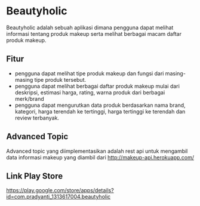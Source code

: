 # Beautyholic

Beautyholic adalah sebuah aplikasi dimana pengguna dapat melihat informasi tentang produk makeup serta melihat berbagai macam daftar produk makeup.

## Fitur

- pengguna dapat melihat tipe produk makeup dan fungsi dari masing-masing tipe produk tersebut.
- pengguna dapat melihat berbagai daftar produk makeup mulai dari deskripsi, estimasi harga, rating, warna produk dari berbagai merk/brand 
- pengguna dapat mengurutkan data produk berdasarkan nama brand, kategori, harga terendah ke tertinggi, harga tertinggi ke terendah dan review terbanyak. 

## Advanced Topic 

Advanced topic yang diimplementasikan adalah rest api untuk mengambil data informasi makeup yang diambil dari http://makeup-api.herokuapp.com/


## Link Play Store 
https://play.google.com/store/apps/details?id=com.pradyanti_1313617004.beautyholic
